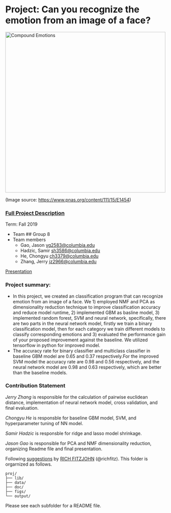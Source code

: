 # Project: Can you recognize the emotion from an image of a face? 
<img src="figs/CE.jpg" alt="Compound Emotions" width="500"/>

(Image source: https://www.pnas.org/content/111/15/E1454)

### [Full Project Description](doc/project3_desc.md)

Term: Fall 2019

+ Team ## Group 8
+ Team members
  + Gao, Jason yg2583@columbia.edu
  + Hadzic, Samir sh3586@columbia.edu
  + He, Chongyu ch3379@columbia.edu
  + Zhang, Jerry jz2966@columbia.edu

[Presentation](https://github.com/TZstatsADS/.pptx)

### **Project summary**:  
+ In this project, we created an classification program that can recognize emotion from an image of a face. We 1) employed NMF and PCA as dimensionality reduction technique to improve classification accuracy and reduce model runtime, 2) implemented GBM as basline model, 3) implemented random forest, SVM and neural network, specifically, there are two parts in the neural network model, firstly we train a binary classification model, then for each category we train different models to classify corresponding emotions and 3) evaluated the performance gain of your proposed improvement against the baseline. We utilized tensorflow in python for improved model.
+ The accuracy rate for binary classifier and multiclass classifier in baseline GBM model are 0.65 and 0.37 respectively.For the improved SVM model the accuracy rate are 0.98 and 0.56 respectively, and the neural network model are 0.98 and 0.63 respectively, which are better than the baseline models.

### Contribution Statement
*Jerry Zhang* is responsible for the calculation of pairwise euclidean distance, implementation of neural network model, cross validation, and final evaluation.

*Chongyu He* is responsble for baseline GBM model, SVM, and hyperparameter tuning of NN model.

*Samir Hadzic* is responsble for ridge and lasso model shrinkage.

*Jason Gao* is responsible for PCA and NMF dimensionality reduction, organizing Readme file and final presentation.

Following [suggestions](http://nicercode.github.io/blog/2013-04-05-projects/) by [RICH FITZJOHN](http://nicercode.github.io/about/#Team) (@richfitz). This folder is orgarnized as follows.

```
proj/
├── lib/
├── data/
├── doc/
├── figs/
└── output/
```

Please see each subfolder for a README file.